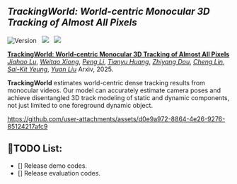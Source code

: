 ## ___***TrackingWorld: World-centric Monocular 3D Tracking of Almost All Pixels***___


![Version](https://img.shields.io/badge/version-1.0.2-blue) &nbsp;
 <a href=''><img src='https://img.shields.io/badge/arXiv-2412.03079-b31b1b.svg'></a> &nbsp;
 <a href=''><img src='https://img.shields.io/badge/Project-Page-Green'></a> &nbsp;

[**TrackingWorld: World-centric Monocular 3D Tracking of Almost All Pixels**]()
[*Jiahao Lu*](https://github.com/jiah-cloud),
[*Weitao Xiong*](https://openreview.net/profile?id=~Weitao_Xiong1),
[*Peng Li*](https://scholar.google.com/citations?user=8eTLCkwAAAAJ&hl=zh-CN),
[*Tianyu Huang*](https://scholar.google.com/citations?view_op=list_works&hl=en&user=nhbSplwAAAAJ),
[*Zhiyang Dou*](https://frank-zy-dou.github.io/),
[*Cheng Lin*](https://clinplayer.github.io/),
[*Sai-Kit Yeung*](https://saikit.org/index.html),
[*Yuan Liu*](https://liuyuan-pal.github.io/)
Arxiv, 2025. 

**TrackingWorld** estimates world-centric dense tracking results from monocular videos. Our model can accurately estimate camera poses and achieve disentangled 3D track modeling of static and dynamic components, not just limited to one foreground dynamic object. 

https://github.com/user-attachments/assets/d0e9a972-8864-4e26-9276-85124217afc9


## 🔨TODO List:
- [] Release demo codes.
- [] Release evaluation codes.

